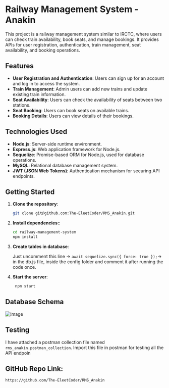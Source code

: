 # Railway Management System - Anakin

This project is a railway management system similar to IRCTC, where users can check train availability, book seats, and manage bookings. It provides APIs for user registration, authentication, train management, seat availability, and booking operations.

## Features

- **User Registration and Authentication**: Users can sign up for an account and log in to access the system.
- **Train Management**: Admin users can add new trains and update existing train information.
- **Seat Availability**: Users can check the availability of seats between two stations.
- **Seat Booking**: Users can book seats on available trains.
- **Booking Details**: Users can view details of their bookings.

## Technologies Used

- **Node.js**: Server-side runtime environment.
- **Express.js**: Web application framework for Node.js.
- **Sequelize**: Promise-based ORM for Node.js, used for database operations.
- **MySQL**: Relational database management system.
- **JWT (JSON Web Tokens)**: Authentication mechanism for securing API endpoints.

## Getting Started

1. **Clone the repository**:

   ```bash
   git clone git@github.com:The-EleetCoder/RMS_Anakin.git

2. **Install dependencies:**:

   ```bash
   cd railway-management-system
   npm install

3. **Create tables in database**:
   
    Just uncomment this line -> ```await sequelize.sync({ force: true });```-> in the db.js file, inside the config folder and comment it after running the code once.

4. **Start the server**:

   ```bash
    npm start
## Database Schema
 ![image](https://github.com/The-EleetCoder/RMS_Anakin/assets/87275213/ee1014de-5d0c-4213-b81f-af5992999cc7)

## Testing 
I have attached a postman collection file named ```rms_anakin.postman_collection```. Import this file in postman for testing all the API endpoin

## GitHub Repo Link: 
```https://github.com/The-EleetCoder/RMS_Anakin```
